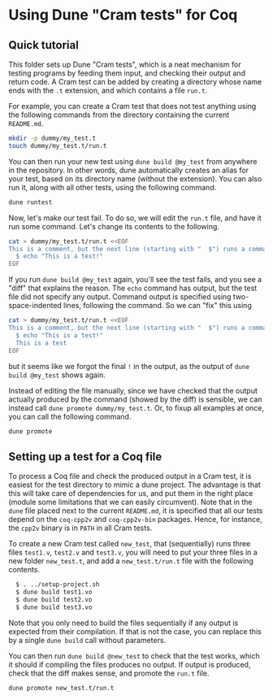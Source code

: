 Using Dune "Cram tests" for Coq
===============================

Quick tutorial
--------------

This folder sets up Dune "Cram tests", which is a neat mechanism for testing
programs by feeding them input, and checking their output and return code. A
Cram test can be added by creating a directory whose name ends with the `.t`
extension, and which contains a file `run.t`.

For example, you can create a Cram test that does not test anything using the
following commands from the directory containing the current `README.md`.
```sh
mkdir -p dummy/my_test.t
touch dummy/my_test.t/run.t
```
You can then run your new test using `dune build @my_test` from anywhere in
the repository. In other words, dune automatically creates an alias for your
test, based on its directory name (without the extension). You can also run
it, along with all other tests, using the following command.
```sh
dune runtest
```

Now, let's make our test fail. To do so, we will edit the `run.t` file, and
have it run some command. Let's change its contents to the following.
```sh
cat > dummy/my_test.t/run.t <<EOF
This is a comment, but the next line (starting with "  $") runs a command.
  $ echo "This is a test!"
EOF
```
If you run `dune build @my_test` again, you'll see the test fails, and you
see a "diff" that explains the reason. The `echo` command has output, but
the test file did not specify any output. Command output is specified using
two-space-indented lines, following the command. So we can "fix" this using
```sh
cat > dummy/my_test.t/run.t <<EOF
This is a comment, but the next line (starting with "  $") runs a command.
  $ echo "This is a test!"
  This is a test
EOF
```
but it seems like we forgot the final `!` in the output, as the output of
`dune build @my_test` shows again.

Instead of editing the file manually, since we have checked that the output
actually produced by the command (showed by the diff) is sensible, we can
instead call `dune promote dummy/my_test.t`. Or, to fixup all examples at
once, you can call the following command.
```sh
dune promote
```

Setting up a test for a Coq file
--------------------------------

To process a Coq file and check the produced output in a Cram test, it is
easiest for the test directory to mimic a dune project. The advantage is
that this will take care of dependencies for us, and put them in the right
place (module some limitations that we can easily circumvent). Note that in
the `dune` file placed next to the current `README.md`, it is specified that
all our tests depend on the `coq-cpp2v` and `coq-cpp2v-bin` packages. Hence,
for instance, the `cpp2v` binary is in `PATH` in all Cram tests.

To create a new Cram test called `new_test`, that (sequentially) runs three
files `test1.v`, `test2.v` and `test3.v`, you will need to put your three
files in a new folder `new_test.t`, and add a `new_test.t/run.t` file with
the following contents.
```sh
  $ . ../setup-project.sh
  $ dune build test1.vo
  $ dune build test2.vo
  $ dune build test3.vo
```
Note that you only need to build the files sequentially if any output is
expected from their compilation. If that is not the case, you can replace
this by a single `dune build` call without parameters.

You can then run `dune build @new_test` to check that the test works, which
it should if compiling the files produces no output. If output is produced,
check that the diff makes sense, and promote the `run.t` file.
```sh
dune promote new_test.t/run.t
```
